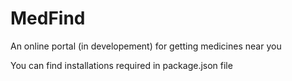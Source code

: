 # MedFind
An online portal (in developement) for getting medicines near you

You can find installations required in package.json file
